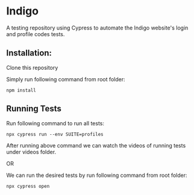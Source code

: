 # Indigo


A testing repository using Cypress to automate the Indigo website's login and profile codes tests.

## Installation:

Clone this repository

Simply run following command from root folder:

`npm install`

## Running Tests

Run following command to run all tests:

`npx cypress run --env SUITE=profiles`

After running above command we can watch the videos of running tests under videos folder.

OR

We can run the desired tests by run following command from root folder:

`npx cypress open`
